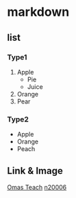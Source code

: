# markdown

## list

### Type1

1. Apple
    - Pie
    - Juice
1. Orange
1. Pear

### Type2

- Apple
- Orange
- Peach

## Link & Image

[Omas Teach](https://github.com/omas-public)
[n20006](https://github.com/n20006)

![]()

